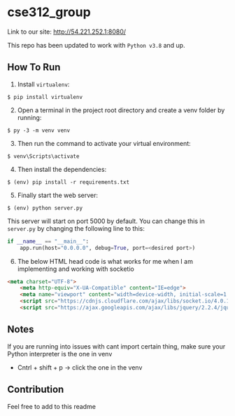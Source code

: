 ﻿# cse312_group

Link to our site: http://54.221.252.1:8080/

This repo has been updated to work with `Python v3.8` and up.

## How To Run
1. Install `virtualenv`:
```
$ pip install virtualenv
```

2. Open a terminal in the project root directory and create a venv folder by running:
```
$ py -3 -m venv venv
```

3. Then run the command to activate your virtual environment:
```
$ venv\Scripts\activate
```

4. Then install the dependencies:
```
$ (env) pip install -r requirements.txt
```

5. Finally start the web server:
```
$ (env) python server.py
```

This server will start on port 5000 by default. You can change this in `server.py` by changing the following line to this:

```python
if __name__ == "__main__":
    app.run(host="0.0.0.0", debug=True, port=<desired port>)
```

6. The below HTML head code is what works for me when I am implementing and working with socketio
```HTML
<meta charset="UTF-8">
    <meta http-equiv="X-UA-Compatible" content="IE=edge">
    <meta name="viewport" content="width=device-width, initial-scale=1.0">
    <script src="https://cdnjs.cloudflare.com/ajax/libs/socket.io/4.0.1/socket.io.js" integrity="sha512-q/dWJ3kcmjBLU4Qc47E4A9kTB4m3wuTY7vkFJDTZKjTs8jhyGQnaUrxa0Ytd0ssMZhbNua9hE+E7Qv1j+DyZwA==" crossorigin="anonymous"></script> <!--Client bundle-->
    <script src="https://ajax.googleapis.com/ajax/libs/jquery/2.2.4/jquery.min.js"></script>
```

## Notes
If you are running into issues with cant import certain thing, make sure your Python interpreter is the one in venv
- Cntrl + shift + p -> click the one in the venv

## Contribution
Feel free to add to this readme
